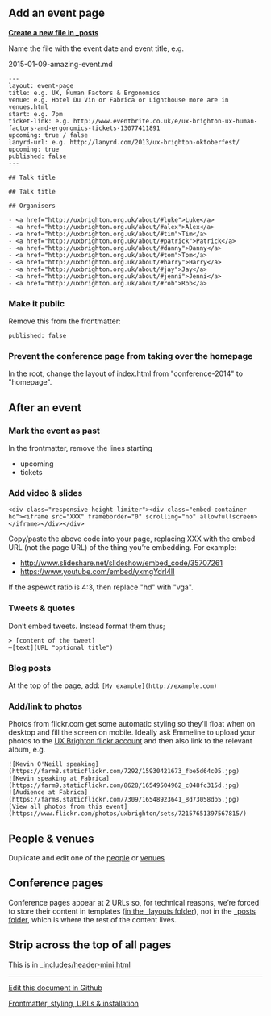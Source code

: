 ---
---

## Add an event page

**[Create a new file in _posts](https://github.com/dannyhope/uxbrighton/new/gh-pages/_posts "Add a file to _posts using Github")**

Name the file with the event date and event title, e.g.

2015-01-09-amazing-event.md

    ---
    layout: event-page	
    title: e.g. UX, Human Factors & Ergonomics
    venue: e.g. Hotel Du Vin or Fabrica or Lighthouse more are in venues.html
    start: e.g. 7pm
    ticket-link: e.g. http://www.eventbrite.co.uk/e/ux-brighton-ux-human-factors-and-ergonomics-tickets-13077411891
    upcoming: true / false
    lanyrd-url: e.g. http://lanyrd.com/2013/ux-brighton-oktoberfest/
    upcoming: true
    published: false
    ---

    ## Talk title
    
    ## Talk title
    
    ## Organisers
    
    - <a href="http://uxbrighton.org.uk/about/#luke">Luke</a>
    - <a href="http://uxbrighton.org.uk/about/#alex">Alex</a>
    - <a href="http://uxbrighton.org.uk/about/#tim">Tim</a>
    - <a href="http://uxbrighton.org.uk/about/#patrick">Patrick</a>
    - <a href="http://uxbrighton.org.uk/about/#danny">Danny</a>
    - <a href="http://uxbrighton.org.uk/about/#tom">Tom</a>
    - <a href="http://uxbrighton.org.uk/about/#harry">Harry</a>
    - <a href="http://uxbrighton.org.uk/about/#jay">Jay</a>
    - <a href="http://uxbrighton.org.uk/about/#jenni">Jenni</a>
    - <a href="http://uxbrighton.org.uk/about/#rob">Rob</a>
    
### Make it public

Remove this from the frontmatter:

    published: false
    
### Prevent the conference page from taking over the homepage

In the root, change the layout of index.html from "conference-2014" to "homepage".

## After an event

### Mark the event as past

In the frontmatter, remove the lines starting

 - upcoming
 - tickets

### Add video & slides

    <div class="responsive-height-limiter"><div class="embed-container hd"><iframe src="XXX" frameborder="0" scrolling="no" allowfullscreen></iframe></div></div>

Copy/paste the above code into your page, replacing XXX with the embed URL (not the page URL) of the thing you’re embedding. For example:

 - http://www.slideshare.net/slideshow/embed_code/35707261
 - https://www.youtube.com/embed/yxmgYdrl4lI
 
If the aspewct ratio is 4:3, then replace "hd" with "vga".

### Tweets & quotes

Don’t embed tweets. Instead format them thus;

    > [content of the tweet]
    —[text](URL "optional title")

### Blog posts

At the top of the page, add: `[My example](http://example.com)`

### Add/link to photos

Photos from flickr.com get some automatic styling so they'll float when on desktop and fill the screen on mobile. Ideally ask Emmeline to upload your photos to the [UX Brighton flickr account](https://www.flickr.com/photos/uxbrighton) and then also link to the relevant album, e.g.

    ![Kevin O'Neill speaking](https://farm8.staticflickr.com/7292/15930421673_fbe5d64c05.jpg)
    ![Kevin speaking at Fabrica](https://farm9.staticflickr.com/8628/16549504962_c048fc315d.jpg)
    ![Audience at Fabrica](https://farm8.staticflickr.com/7309/16548923641_8d73058db5.jpg)
    [View all photos from this event](https://www.flickr.com/photos/uxbrighton/sets/72157651397567815/)

## People & venues

Duplicate and edit one of the [people](https://github.com/dannyhope/uxbrighton/edit/gh-pages/_includes/organisers.html "") or [venues](https://github.com/dannyhope/uxbrighton/edit/gh-pages/_includes/venues.html "")

## Conference pages

Conference pages appear at 2 URLs so, for technical reasons, we’re forced to store their content in templates ([in the _layouts folder](https://github.com/dannyhope/uxbrighton/tree/gh-pages/_layouts "")), not in the [_posts folder](https://github.com/dannyhope/uxbrighton/tree/gh-pages/_posts ""), which is where the rest of the content lives.

## Strip across the top of all pages

This is in [_includes/header-mini.html](https://github.com/dannyhope/uxbrighton/edit/gh-pages/_includes/header-mini.html "")

------

[Edit this document in Github](https://github.com/dannyhope/uxbrighton/edit/gh-pages/Readme.md "") 

[Frontmatter, styling, URLs & installation](/technical.md "")
